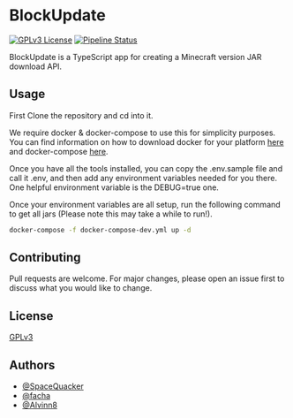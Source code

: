 # BlockUpdate
[![GPLv3 License](https://img.shields.io/badge/License-GPL%20v3-yellow.svg)](https://opensource.org/licenses/)
[![Pipeline Status](https://git.facha.dev/FreeMCServer/version-updater/badges/master/pipeline.svg)](https://git.facaha.dev/FreeMCServer/version-updater/-/commits/master)

BlockUpdate is a TypeScript app for creating a Minecraft version JAR download API.

## Usage
First Clone the repository and cd into it.

We require docker & docker-compose to use this for simplicity purposes. You can find information on how to download docker for your platform [here](https://docs.docker.com/get-docker/) and docker-compose [here](https://docs.docker.com/compose/install/).

Once you have all the tools installed, you can copy the .env.sample file and call it .env, and then add any environment variables needed for you there. One helpful environment variable is the DEBUG=true one.

Once your environment variables are all setup, run the following command to get all jars (Please note this may take a while to run!).
```bash
docker-compose -f docker-compose-dev.yml up -d
```

## Contributing
Pull requests are welcome. For major changes, please open an issue first to discuss what you would like to change.

## License
[GPLv3](https://choosealicense.com/licenses/gpl-3.0/)

## Authors

- [@SpaceQuacker](https://www.git.facha.dev/SpaceQuacker)
- [@facha](https://www.git.facha.dev/facha)
- [@Alvinn8](https://www.git.facha.dev/Alvinn8)
